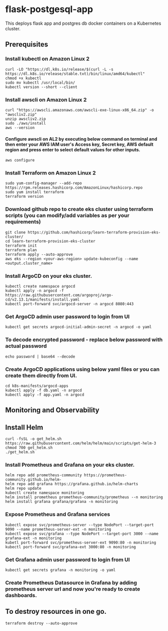 # flask-postgesql-app
This deploys flask app and postgres db docker containers on a Kubernetes cluster.

## Prerequisites

### Install kubectl on Amazon Linux 2
```
curl -LO "https://dl.k8s.io/release/$(curl -L -s https://dl.k8s.io/release/stable.txt)/bin/linux/amd64/kubectl"
chmod +x kubectl
sudo mv kubectl /usr/local/bin/
kubectl version --short --client
```

### Install awscli on Amazon Linux 2
```
curl "https://awscli.amazonaws.com/awscli-exe-linux-x86_64.zip" -o "awscliv2.zip"
unzip awscliv2.zip
sudo ./aws/install
aws --version
```
#### Configure awscli on AL2 by executing below command on terminal and then enter your AWS IAM user's Access key, Secret key, AWS default region and press enter to select default values for other inputs.
```
aws configure
```

### Install Terraform on Amazon Linux 2
```
sudo yum-config-manager --add-repo https://rpm.releases.hashicorp.com/AmazonLinux/hashicorp.repo
sudo yum install terraform
terraform version
```

### Download github repo to create eks cluster using terraform scripts (you can modify/add variables as per your requirements)
```
git clone https://github.com/hashicorp/learn-terraform-provision-eks-cluster/
cd learn-terraform-provision-eks-cluster
terraform init
terraform plan
terraform apply --auto-approve
aws eks --region <your-aws-region> update-kubeconfig --name <output.cluster_name>
```

### Install ArgoCD on your eks cluster.
```
kubectl create namespace argocd
kubectl apply -n argocd -f https://raw.githubusercontent.com/argoproj/argo-cd/v2.13.1/manifests/install.yaml
kubectl port-forward svc/argocd-server -n argocd 8080:443
```

### Get ArgoCD admin user password to login from UI
```
kubectl get secrets argocd-initial-admin-secret -n argocd -o yaml
```
### To decode encrypted password - replace below password with actual password
```
echo password | base64 --decode
```

### Create ArgoCD applications using below yaml files or you can create them directly from UI.
```
cd k8s-manifests/argocd-apps
kubectl apply -f db.yaml -n argocd
kubectl apply -f app.yaml -n argocd
```

## Monitoring and Observability

## Install Helm
```
curl -fsSL -o get_helm.sh https://raw.githubusercontent.com/helm/helm/main/scripts/get-helm-3
chmod 700 get_helm.sh
./get_helm.sh
```

### Install Prometheus and Grafana on your eks cluster.
```
helm repo add prometheus-community https://prometheus-community.github.io/helm-
helm repo add grafana https://grafana.github.io/helm-charts
helm repo update
kubectl create namespace monitoring
helm install prometheus prometheus-community/prometheus --n monitoring
helm install grafana grafana/grafana -n monitoring
```

### Expose Prometheus and Grafana services
```
kubectl expose svc/prometheus-server --type NodePort --target-port 9090 --name prometheus-server-ext -n monitoring
kubectl expose svc/grafana --type NodePort --target-port 3000 --name grafana-ext -n monitoring
kubetl port-forward svc/prometheus-server-ext 9090:80 -n monitoring
kubectl port-forward svc/grafana-ext 3000:80 -n monitoring
```

### Get Grafana admin user password to login from UI
```
kubectl get secrets grafana -n monitoring -o yaml
```
### Create Prometheus Datasource in Grafana by adding prometheus server url and now you're ready to create dashboards.

## To destroy resources in one go.
```
terraform destroy --auto-approve
```